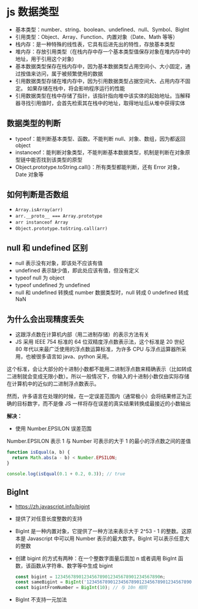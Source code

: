 # js 数据类型

- 基本类型：number、string、boolean、undefined、null、Symbol、BigInt
- 引用类型：Object、Array、Function、内置对象（Date、Math 等等）
- 栈内存：是一种特殊的线性表，它具有后进先出的特性，存放基本类型
- 堆内存：存放引用类型（在栈内存中存一个基本类型值保存对象在堆内存中的地址，用于引用这个对象)
- 基本数据类型保存在栈内存中，因为基本数据类型占用空间小、大小固定，通过按值来访问，属于被频繁使用的数据
- 引用数据类型存储在堆内存中，因为引用数据类型占据空间大、占用内存不固定。 如果存储在栈中，将会影响程序运行的性能
- 引用数据类型在栈中存储了指针，该指针指向堆中该实体的起始地址。当解释器寻找引用值时，会首先检索其在栈中的地址，取得地址后从堆中获得实体

## 数据类型的判断

- typeof：能判断基本类型、函数。不能判断 null、对象、数组，因为都返回 object
- instanceof：能判断对象类型，不能判断基本数据类型，机制是判断在对象原型链中能否找到该类型的原型
- Object.prototype.toString.call()：所有类型都能判断，还有 Error 对象，Date 对象等

## 如何判断是否数组

- `Array.isArray(arr)`
- `arr.__proto__ === Array.prototype`
- `arr instanceof Array`
- `Object.prototype.toString.call(arr)`

## null 和 undefined 区别

- null 表示没有对象，即该处不应该有值
- undefined 表示缺少值，即此处应该有值，但没有定义
- typeof null 为 object
- typeof undefined 为 undefined
- null 和 undefined 转换成 number 数据类型时，null 转成 0 undefined 转成 NaN

## 为什么会出现精度丢失

- 这跟浮点数在计算机内部（用二进制存储）的表示方法有关
- JS 采用 IEEE 754 标准的 64 位双精度浮点数表示法，这个标准是 20 世纪 80 年代以来最广泛使用的浮点数运算标准，为许多 CPU 与浮点运算器所采用，也被很多语言如 java、python 采用。

这个标准，会让大部分的十进制小数都不能用二进制浮点数来精确表示（比如转成二进制就会变成无限小数）。所以一般情况下，你输入的十进制小数仅由实际存储在计算机中的近似的二进制浮点数表示。

然而，许多语言在处理的时候，在一定误差范围内（通常极小）会将结果修正为正确的目标数字，而不是像 JS 一样将存在误差的真实结果转换成最接近的小数输出

**解决：**

- 使用 Number.EPSILON 误差范围

Number.EPSILON 表示 1 与 Number 可表示的大于 1 的最小的浮点数之间的差值

```javascript
function isEqual(a, b) {
  return Math.abs(a - b) < Number.EPSILON;
}

console.log(isEqual(0.1 + 0.2, 0.3)); // true
```

## BigInt

- https://zh.javascript.info/bigint
- 提供了对任意长度整数的支持
- BigInt 是一种内置对象，它提供了一种方法来表示大于 2^53 - 1 的整数。这原本是 Javascript 中可以用 Number 表示的最大数字。BigInt 可以表示任意大的整数
- 创建 bigint 的方式有两种：在一个整数字面量后面加 n 或者调用 BigInt 函数，该函数从字符串、数字等中生成 bigint

  ```js
  const bigint = 1234567890123456789012345678901234567890n;
  const sameBigint = BigInt('1234567890123456789012345678901234567890');
  const bigintFromNumber = BigInt(10); // 与 10n 相同
  ```

- BigInt 不支持一元加法
